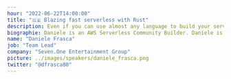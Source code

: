 ```yaml
---
hour: "2022-06-22T14:00:00"
title: "🇬🇧 Blazing fast serverless with Rust"
description: Even if you can use almost any language to build your serverless app, some choices provide great advantages in terms of speed, which translates into more cost-effective functions. In this talk, we explore how to match Rust programming language, AWS SAM, and AWS Lambda millisecond billing.
biographie: Daniele is an AWS Serverless Community Builder. Daniele is focusing on building and architect serverless applications at scale. Daniele is architecting media service for millions of users in his current role, leveraging multi-region architecture with AWS Serverless service. Daniele is sharing his ideas on his blog, and he is pushing the limits using Rust to get the extra milliseconds required to give better experiences to final customers.
name: "Daniele Frasca"
job: "Team Lead"
company: "Seven.One Entertainment Group"
picture: ../images/speakers/daniele_frasca.png
twitter: "@dfrasca80"
---
```

